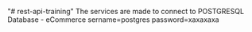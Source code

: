 "# rest-api-training" 
The services are made to connect to POSTGRESQL
Database - eCommerce
sername=postgres
password=xaxaxaxa
